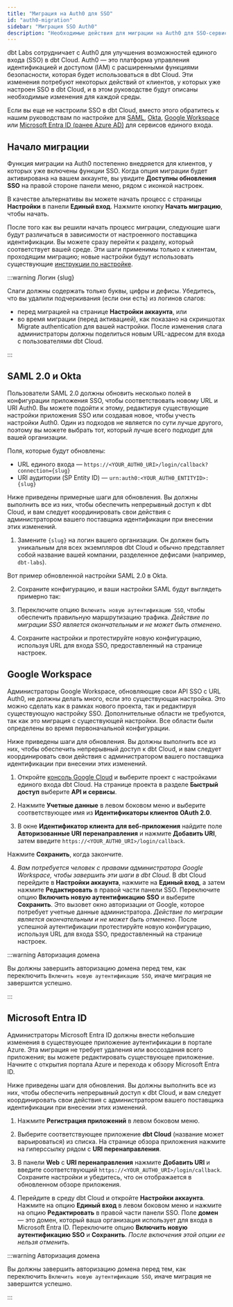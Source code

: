 ```yaml
---
title: "Миграция на Auth0 для SSO"
id: "auth0-migration"
sidebar: "Миграция SSO Auth0"
description: "Необходимые действия для миграции на Auth0 для SSO-сервисов в dbt Cloud."
---
```


dbt Labs сотрудничает с Auth0 для улучшения возможностей единого входа (SSO) в dbt Cloud. Auth0 — это платформа управления идентификацией и доступом (IAM) с расширенными функциями безопасности, которая будет использоваться в dbt Cloud. Эти изменения потребуют некоторых действий от клиентов, у которых уже настроен SSO в dbt Cloud, и в этом руководстве будут описаны необходимые изменения для каждой среды.

Если вы еще не настроили SSO в dbt Cloud, вместо этого обратитесь к нашим руководствам по настройке для [SAML](/docs/cloud/manage-access/set-up-sso-saml-2.0), [Okta](/docs/cloud/manage-access/set-up-sso-okta), [Google Workspace](/docs/cloud/manage-access/set-up-sso-google-workspace) или [Microsoft Entra ID (ранее Azure AD)](/docs/cloud/manage-access/set-up-sso-microsoft-entra-id) для сервисов единого входа.

## Начало миграции

Функция миграции на Auth0 постепенно внедряется для клиентов, у которых уже включены функции SSO. Когда опция миграции будет активирована на вашем аккаунте, вы увидите **Доступны обновления SSO** на правой стороне панели меню, рядом с иконкой настроек.

<Lightbox src="/img/docs/dbt-cloud/access-control/sso-migration-available.png" title="Доступна миграция SSO"/>

В качестве альтернативы вы можете начать процесс с страницы **Настройки** в панели **Единый вход**. Нажмите кнопку **Начать миграцию**, чтобы начать.

<Lightbox src="/img/docs/dbt-cloud/access-control/begin-migration.png" title="Начать миграцию"/>

После того как вы решили начать процесс миграции, следующие шаги будут различаться в зависимости от настроенного поставщика идентификации. Вы можете сразу перейти к разделу, который соответствует вашей среде. Эти шаги применимы только к клиентам, проходящим миграцию; новые настройки будут использовать существующие [инструкции по настройке](/docs/cloud/manage-access/sso-overview).

:::warning Логин \{slug\}

Слаги должны содержать только буквы, цифры и дефисы. Убедитесь, что вы удалили подчеркивания (если они есть) из логинов слагов:
* перед миграцией на странице **Настройки аккаунта**, или
* во время миграции (перед активацией), как показано на скриншотах Migrate authentication для вашей настройки.
После изменения слага администраторы должны поделиться новым URL-адресом для входа с пользователями dbt Cloud.

:::

## SAML 2.0 и Okta

Пользователи SAML 2.0 должны обновить несколько полей в конфигурации приложения SSO, чтобы соответствовать новому URL и URI Auth0. Вы можете подойти к этому, редактируя существующие настройки приложения SSO или создавая новое, чтобы учесть настройки Auth0. Один из подходов не является по сути лучше другого, поэтому вы можете выбрать тот, который лучше всего подходит для вашей организации.

Поля, которые будут обновлены:
- URL единого входа — `https://<YOUR_AUTH0_URI>/login/callback?connection={slug}`
- URI аудитории (SP Entity ID) — `urn:auth0:<YOUR_AUTH0_ENTITYID>:{slug}`

Ниже приведены примерные шаги для обновления. Вы должны выполнить все из них, чтобы обеспечить непрерывный доступ к dbt Cloud, и вам следует координировать свои действия с администратором вашего поставщика идентификации при внесении этих изменений.

1. Замените `{slug}` на логин вашего организации. Он должен быть уникальным для всех экземпляров dbt Cloud и обычно представляет собой название вашей компании, разделенное дефисами (например, `dbt-labs`).

Вот пример обновленной настройки SAML 2.0 в Okta.

<Lightbox src="/img/docs/dbt-cloud/access-control/new-okta-config.png" title="Конфигурация Okta с новым URL"/>

2. Сохраните конфигурацию, и ваши настройки SAML будут выглядеть примерно так:

<Lightbox src="/img/docs/dbt-cloud/access-control/new-okta-completed.png" title="Новая конфигурация Okta завершена"/>

3. Переключите опцию `Включить новую аутентификацию SSO`, чтобы обеспечить правильную маршрутизацию трафика. _Действие по миграции SSO является окончательным и не может быть отменено._

<Lightbox src="/img/docs/dbt-cloud/access-control/saml-enable.png" title="Включить новое SSO для SAML/Okta"/>

4. Сохраните настройки и протестируйте новую конфигурацию, используя URL для входа SSO, предоставленный на странице настроек.

## Google Workspace

Администраторы Google Workspace, обновляющие свои API SSO с URL Auth0, не должны делать много, если это существующая настройка. Это можно сделать как в рамках нового проекта, так и редактируя существующую настройку SSO. Дополнительные области не требуются, так как это миграция с существующей настройки. Все области были определены во время первоначальной конфигурации.

Ниже приведены шаги для обновления. Вы должны выполнить все из них, чтобы обеспечить непрерывный доступ к dbt Cloud, и вам следует координировать свои действия с администратором вашего поставщика идентификации при внесении этих изменений.

1. Откройте [консоль Google Cloud](https://console.cloud.google.com/) и выберите проект с настройками единого входа dbt Cloud. На странице проекта в разделе **Быстрый доступ** выберите **API и сервисы**.

<Lightbox src="/img/docs/dbt-cloud/access-control/google-cloud-sso.png" title="Консоль Google Cloud"/>

2. Нажмите **Учетные данные** в левом боковом меню и выберите соответствующее имя из **Идентификаторы клиентов OAuth 2.0**.

<Lightbox src="/img/docs/dbt-cloud/access-control/sso-project.png" title="Выберите идентификатор клиента OAuth 2.0"/>

3. В окне **Идентификатор клиента для веб-приложения** найдите поле **Авторизованные URI перенаправления** и нажмите **Добавить URI**, затем введите `https://<YOUR_AUTH0_URI>/login/callback`.

Нажмите **Сохранить**, когда закончите.

<Lightbox src="/img/docs/dbt-cloud/access-control/google-uri.png" title="Добавить URI перенаправления"/>

4. _Вам потребуется человек с правами администратора Google Workspace, чтобы завершить эти шаги в dbt Cloud_. В dbt Cloud перейдите в **Настройки аккаунта**, нажмите на **Единый вход**, а затем нажмите **Редактировать** в правой части панели SSO. Переключите опцию **Включить новую аутентификацию SSO** и выберите **Сохранить**. Это вызовет окно авторизации от Google, которое потребует учетные данные администратора. _Действие по миграции является окончательным и не может быть отменено_. После успешной аутентификации протестируйте новую конфигурацию, используя URL для входа SSO, предоставленный на странице настроек.

:::warning Авторизация домена

Вы должны завершить авторизацию домена перед тем, как переключить `Включить новую аутентификацию SSO`, иначе миграция не завершится успешно.

:::

<Lightbox src="/img/docs/dbt-cloud/access-control/google-enable.png" title="Включить новое SSO для Google Workspace"/>

## Microsoft Entra ID

Администраторы Microsoft Entra ID должны внести небольшие изменения в существующее приложение аутентификации в портале Azure. Эта миграция не требует удаления или воссоздания всего приложения; вы можете редактировать существующее приложение. Начните с открытия портала Azure и перехода к обзору Microsoft Entra ID.

Ниже приведены шаги для обновления. Вы должны выполнить все из них, чтобы обеспечить непрерывный доступ к dbt Cloud, и вам следует координировать свои действия с администратором вашего поставщика идентификации при внесении этих изменений.

1. Нажмите **Регистрация приложений** в левом боковом меню.

<Lightbox src="/img/docs/dbt-cloud/access-control/aad-app-registration.png" title="Выберите регистрацию приложений"/>

2. Выберите соответствующее приложение **dbt Cloud** (название может варьироваться) из списка. На странице обзора приложения нажмите на гиперссылку рядом с **URI перенаправления**.

<Lightbox src="/img/docs/dbt-cloud/access-control/app-overview.png" title="Нажмите на гиперссылку URI перенаправления"/>

3. В панели **Web** с **URI перенаправления** нажмите **Добавить URI** и введите соответствующий `https://<YOUR_AUTH0_URI>/login/callback`. Сохраните настройки и убедитесь, что он отображается в обновленном обзоре приложения.

<Lightbox src="/img/docs/dbt-cloud/access-control/redirect-URI.png" title="Введите новый URI перенаправления"/>

4. Перейдите в среду dbt Cloud и откройте **Настройки аккаунта**. Нажмите на опцию **Единый вход** в левом боковом меню и нажмите на опцию **Редактировать** в правой части панели SSO. Поле **домен** — это домен, который ваша организация использует для входа в Microsoft Entra ID. Переключите опцию **Включить новую аутентификацию SSO** и **Сохранить**. _После включения этой опции ее нельзя отменить._

:::warning Авторизация домена

Вы должны завершить авторизацию домена перед тем, как переключить `Включить новую аутентификацию SSO`, иначе миграция не завершится успешно.

:::

<Lightbox src="/img/docs/dbt-cloud/access-control/azure-enable.png" title="Включить новое SSO"/>